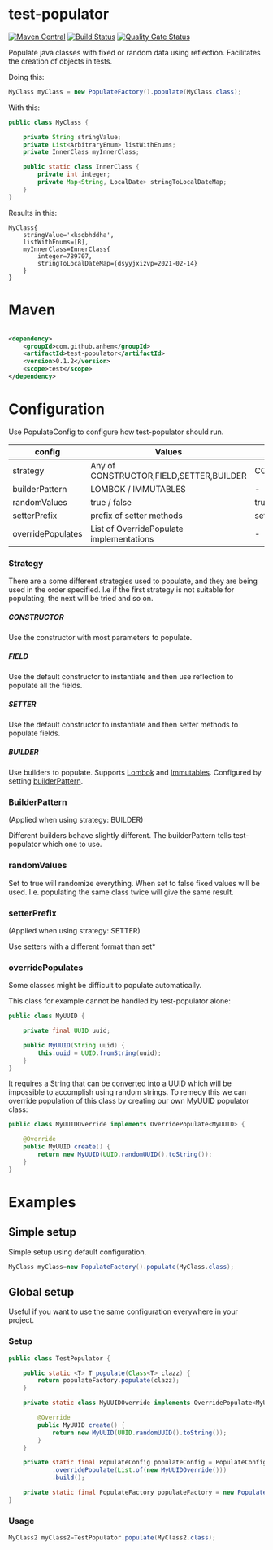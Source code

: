 # test-populator

[![Maven Central](https://img.shields.io/maven-central/v/com.github.anhem/test-populator.svg)](https://search.maven.org/search?q=g:com.github.anhem%20a:test-populator)
[![Build Status](https://travis-ci.com/anhem/test-populator.svg?branch=main)](https://travis-ci.com/github/anhem/test-populator)
[![Quality Gate Status](https://sonarcloud.io/api/project_badges/measure?project=com.github.anhem%3Atest-populator&metric=alert_status)](https://sonarcloud.io/dashboard?id=com.github.anhem%3Atest-populator)

Populate java classes with fixed or random data using reflection. Facilitates the creation of objects in tests.

Doing this:

```java
MyClass myClass = new PopulateFactory().populate(MyClass.class);
```

With this:

```java
public class MyClass {

    private String stringValue;
    private List<ArbitraryEnum> listWithEnums;
    private InnerClass myInnerClass;

    public static class InnerClass {
        private int integer;
        private Map<String, LocalDate> stringToLocalDateMap;
    }
}
```

Results in this:

```
MyClass{
    stringValue='xksqbhddha', 
    listWithEnums=[B], 
    myInnerClass=InnerClass{
        integer=789707, 
        stringToLocalDateMap={dsyyjxizvp=2021-02-14}
    }
}
```

# Maven

```xml

<dependency>
    <groupId>com.github.anhem</groupId>
    <artifactId>test-populator</artifactId>
    <version>0.1.2</version>
    <scope>test</scope>
</dependency>
```

# Configuration

Use PopulateConfig to configure how test-populator should run.

| config | Values | Default
|---|---|---
| strategy | Any of CONSTRUCTOR,FIELD,SETTER,BUILDER | CONSTRUCTOR,FIELD
| builderPattern | LOMBOK / IMMUTABLES | -
| randomValues | true / false | true
| setterPrefix | prefix of setter methods | set
| overridePopulates | List of OverridePopulate implementations | -

### Strategy

There are a some different strategies used to populate, and they are being used in the order specified. I.e if the first
strategy is not suitable for populating, the next will be tried and so on.

##### CONSTRUCTOR

Use the constructor with most parameters to populate.

##### FIELD

Use the default constructor to instantiate and then use reflection to populate all the fields.

##### SETTER

Use the default constructor to instantiate and then setter methods to populate fields.

##### BUILDER

Use builders to populate. Supports [Lombok](https://projectlombok.org/) and [Immutables](https://immutables.github.io/).
Configured by setting [builderPattern](#builderpattern).

### BuilderPattern

(Applied when using strategy: BUILDER)

Different builders behave slightly different. The builderPattern tells test-populator which one to use.

### randomValues

Set to true will randomize everything. When set to false fixed values will be used. I.e. populating the same class
twice will give the same result.

### setterPrefix

(Applied when using strategy: SETTER)

Use setters with a different format than set*

### overridePopulates

Some classes might be difficult to populate automatically.

This class for example cannot be handled by test-populator alone:

```java
public class MyUUID {

    private final UUID uuid;

    public MyUUID(String uuid) {
        this.uuid = UUID.fromString(uuid);
    }
}
```

It requires a String that can be converted into a UUID which will be impossible to accomplish using random strings. To
remedy this we can override population of this class by creating our own MyUUID populator class:

```java
public class MyUUIDOverride implements OverridePopulate<MyUUID> {

    @Override
    public MyUUID create() {
        return new MyUUID(UUID.randomUUID().toString());
    }
}
```

# Examples

## Simple setup

Simple setup using default configuration.

```java
MyClass myClass=new PopulateFactory().populate(MyClass.class);
```

## Global setup

Useful if you want to use the same configuration everywhere in your project.

### Setup

```java
public class TestPopulator {

    public static <T> T populate(Class<T> clazz) {
        return populateFactory.populate(clazz);
    }

    private static class MyUUIDOverride implements OverridePopulate<MyUUID> {

        @Override
        public MyUUID create() {
            return new MyUUID(UUID.randomUUID().toString());
        }
    }

    private static final PopulateConfig populateConfig = PopulateConfig.builder()
            .overridePopulate(List.of(new MyUUIDOverride()))
            .build();

    private static final PopulateFactory populateFactory = new PopulateFactory(populateConfig);
}
```

### Usage

```java
MyClass2 myClass2=TestPopulator.populate(MyClass2.class);
```
